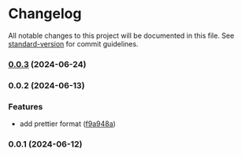 # Changelog

All notable changes to this project will be documented in this file. See [standard-version](https://github.com/conventional-changelog/standard-version) for commit guidelines.

### [0.0.3](https://github.com/Rocket-Fuel-Inc/Hairdresser/compare/v0.0.2...v0.0.3) (2024-06-24)

### 0.0.2 (2024-06-13)


### Features

* add prettier format ([f9a948a](https://github.com/Rocket-Fuel-Inc/Hairdresser/commit/f9a948af4a1c5847fe7dacd495584cd37663e926))

### 0.0.1 (2024-06-12)
